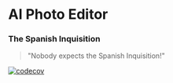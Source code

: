 # AI Photo Editor

### The Spanish Inquisition
> "Nobody expects the Spanish Inquisition!"

[![codecov](https://codecov.io/gh/The-SpanishInquisition/Capstone-Codecov-test/branch/main/graph/badge.svg?token=gdITE1ZGiA)](https://codecov.io/gh/The-SpanishInquisition/Capstone-Codecov-test)
